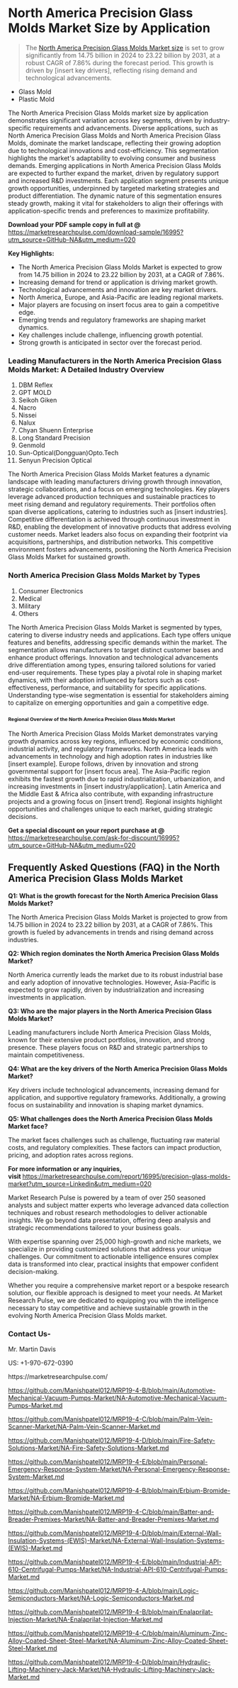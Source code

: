<h1>North America Precision Glass Molds Market&nbsp;Size by Application</h1><blockquote><p>The <a href="https://marketresearchpulse.com/download-sample/16995?utm_source=GitHub-NA&amp;utm_medium=020">North America Precision Glass Molds Market size</a> is set to grow significantly from 14.75 billion in 2024 to 23.22 billion by 2031, at a robust CAGR of 7.86% during the forecast period. This growth is driven by [insert key drivers], reflecting rising demand and technological advancements.</p></blockquote><ul><li>Glass Mold<li> Plastic Mold</li></ul><p>The North America Precision Glass Molds market size by application demonstrates significant variation across key segments, driven by industry-specific requirements and advancements. Diverse applications, such as North America Precision Glass Molds and North America Precision Glass Molds, dominate the market landscape, reflecting their growing adoption due to technological innovations and cost-efficiency. This segmentation highlights the market's adaptability to evolving consumer and business demands. Emerging applications in North America Precision Glass Molds are expected to further expand the market, driven by regulatory support and increased R&D investments. Each application segment presents unique growth opportunities, underpinned by targeted marketing strategies and product differentiation. The dynamic nature of this segmentation ensures steady growth, making it vital for stakeholders to align their offerings with application-specific trends and preferences to maximize profitability.</p><p><strong>Download your PDF sample copy in full at @ </strong><a href="https://marketresearchpulse.com/download-sample/16995?utm_source=GitHub-NA&amp;utm_medium=020">https://marketresearchpulse.com/download-sample/16995?utm_source=GitHub-NA&amp;utm_medium=020</a></p><p><strong>Key Highlights: </strong></p><ul><li>The North America Precision Glass Molds Market is expected to grow from 14.75 billion in 2024 to 23.22 billion by 2031, at a CAGR of 7.86%.</li><li>Increasing demand for trend or application is driving market growth.</li><li>Technological advancements and innovation are key market drivers.</li><li>North America, Europe, and Asia-Pacific are leading regional markets.</li><li>Major players are focusing on insert focus area to gain a competitive edge.</li><li>Emerging trends and regulatory frameworks are shaping market dynamics.</li><li>Key challenges include challenge, influencing growth potential.</li><li>Strong growth is anticipated in sector over the forecast period.</li></ul><h3>Leading Manufacturers in the North America Precision Glass Molds Market: A Detailed Industry Overview</h3><ol><li>DBM Reflex</li><li>GPT MOLD</li><li>Seikoh Giken</li><li>Nacro</li><li>Nissei</li><li>Nalux</li><li>Chyan Shuenn Enterprise</li><li>Long Standard Precision</li><li>Genmold</li><li>Sun-Optical(Dongguan)Opto.Tech</li><li>Senyun Precision Optical</li></ol><div class="flex max-w-full flex-col flex-grow"><div class="min-h-8 text-message flex w-full flex-col items-end gap-2 whitespace-normal break-words [.text-message+&amp;]:mt-5" dir="auto" data-message-author-role="assistant" data-message-id="fd8432e4-4910-450d-b182-61b7bfb0a01f" data-message-model-slug="gpt-4o"><div class="flex w-full flex-col gap-1 empty:hidden first:pt-[3px]"><div class="markdown prose w-full break-words dark:prose-invert light"><p>The North America Precision Glass Molds Market features a dynamic landscape with leading manufacturers driving growth through innovation, strategic collaborations, and a focus on emerging technologies. Key players leverage advanced production techniques and sustainable practices to meet rising demand and regulatory requirements. Their portfolios often span diverse applications, catering to industries such as [insert industries]. Competitive differentiation is achieved through continuous investment in R&amp;D, enabling the development of innovative products that address evolving customer needs. Market leaders also focus on expanding their footprint via acquisitions, partnerships, and distribution networks. This competitive environment fosters advancements, positioning the North America Precision Glass Molds Market for sustained growth.</p></div></div></div></div><h3>North America Precision Glass Molds Market by Types</h3><ol><li>Consumer Electronics<li> Medical<li> Military<li> Others</li></ol><div class="flex max-w-full flex-col flex-grow"><div class="min-h-8 text-message flex w-full flex-col items-end gap-2 whitespace-normal break-words [.text-message+&amp;]:mt-5" dir="auto" data-message-author-role="assistant" data-message-id="084470be-0bb7-4664-bddf-5156b4f41249" data-message-model-slug="gpt-4o-mini"><div class="flex w-full flex-col gap-1 empty:hidden first:pt-[3px]"><div class="markdown prose w-full break-words dark:prose-invert light"><p>The North America Precision Glass Molds Market is segmented by types, catering to diverse industry needs and applications. Each type offers unique features and benefits, addressing specific demands within the market. The segmentation allows manufacturers to target distinct customer bases and enhance product offerings. Innovation and technological advancements drive differentiation among types, ensuring tailored solutions for varied end-user requirements. These types play a pivotal role in shaping market dynamics, with their adoption influenced by factors such as cost-effectiveness, performance, and suitability for specific applications. Understanding type-wise segmentation is essential for stakeholders aiming to capitalize on emerging opportunities and gain a competitive edge.</p></div></div></div></div><h3><span style="font-size: 11px;">Regional Overview of the North America Precision Glass Molds Market</span></h3><div class="flex max-w-full flex-col flex-grow"><div class="min-h-8 text-message flex w-full flex-col items-end gap-2 whitespace-normal break-words [.text-message+&amp;]:mt-5" dir="auto" data-message-author-role="assistant" data-message-id="e9038762-ce64-4e30-91c9-9bd413514231" data-message-model-slug="gpt-4o-mini"><div class="flex w-full flex-col gap-1 empty:hidden first:pt-[3px]"><div class="markdown prose w-full break-words dark:prose-invert light"><p>The North America Precision Glass Molds Market demonstrates varying growth dynamics across key regions, influenced by economic conditions, industrial activity, and regulatory frameworks. North America leads with advancements in technology and high adoption rates in industries like [insert example]. Europe follows, driven by innovation and strong governmental support for [insert focus area]. The Asia-Pacific region exhibits the fastest growth due to rapid industrialization, urbanization, and increasing investments in [insert industry/application]. Latin America and the Middle East &amp; Africa also contribute, with expanding infrastructure projects and a growing focus on [insert trend]. Regional insights highlight opportunities and challenges unique to each market, guiding strategic decisions.</p></div></div></div></div><p><strong>Get a special discount on your report purchase at @ </strong><a href="https://marketresearchpulse.com/ask-for-discount/16995?utm_source=GitHub-NA&amp;utm_medium=020">https://marketresearchpulse.com/ask-for-discount/16995?utm_source=GitHub-NA&amp;utm_medium=020</a></p><h2>Frequently Asked Questions (FAQ) in the North America Precision Glass Molds Market</h2><p><strong>Q1: What is the growth forecast for the North America Precision Glass Molds Market?</strong></p><p>The North America Precision Glass Molds Market is projected to grow from 14.75 billion in 2024 to 23.22 billion by 2031, at a CAGR of 7.86%. This growth is fueled by advancements in trends and rising demand across industries.</p><p><strong>Q2: Which region dominates the North America Precision Glass Molds Market?</strong></p><p>North America currently leads the market due to its robust industrial base and early adoption of innovative technologies. However, Asia-Pacific is expected to grow rapidly, driven by industrialization and increasing investments in application.</p><p><strong>Q3: Who are the major players in the North America Precision Glass Molds Market?</strong></p><p>Leading manufacturers include North America Precision Glass Molds, known for their extensive product portfolios, innovation, and strong presence. These players focus on R&amp;D and strategic partnerships to maintain competitiveness.</p><p><strong>Q4: What are the key drivers of the North America Precision Glass Molds Market?</strong></p><p>Key drivers include technological advancements, increasing demand for application, and supportive regulatory frameworks. Additionally, a growing focus on sustainability and innovation is shaping market dynamics.</p><p><strong>Q5: What challenges does the North America Precision Glass Molds Market face?</strong></p><p>The market faces challenges such as challenge, fluctuating raw material costs, and regulatory complexities. These factors can impact production, pricing, and adoption rates across regions.</p><p><strong>For more information or any inquiries, visit&nbsp;</strong><a href="https://marketresearchpulse.com/report/16995/precision-glass-molds-market?utm_source=Linkedin&utm_medium=020">https://marketresearchpulse.com/report/16995/precision-glass-molds-market?utm_source=Linkedin&utm_medium=020</a></p><p>Market Research Pulse is powered by a team of over 250 seasoned analysts and subject matter experts who leverage advanced data collection techniques and robust research methodologies to deliver actionable insights. We go beyond data presentation, offering deep analysis and strategic recommendations tailored to your business goals.</p><p>With expertise spanning over 25,000 high-growth and niche markets, we specialize in providing customized solutions that address your unique challenges. Our commitment to actionable intelligence ensures complex data is transformed into clear, practical insights that empower confident decision-making.</p><p>Whether you require a comprehensive market report or a bespoke research solution, our flexible approach is designed to meet your needs. At Market Research Pulse, we are dedicated to equipping you with the intelligence necessary to stay competitive and achieve sustainable growth in the evolving North America Precision Glass Molds market.</p><h3><strong>Contact Us-</strong></h3><p>Mr. Martin Davis</p><p>US: +1-970-672-0390</p><p>https://marketresearchpulse.com/</p><p><a href="https://github.com/Manishpatel012/MRP19-4-B/blob/main/Automotive-Mechanical-Vacuum-Pumps-Market/NA-Automotive-Mechanical-Vacuum-Pumps-Market.md">https://github.com/Manishpatel012/MRP19-4-B/blob/main/Automotive-Mechanical-Vacuum-Pumps-Market/NA-Automotive-Mechanical-Vacuum-Pumps-Market.md</a></p><p><a href="https://github.com/Manishpatel012/MRP19-4-C/blob/main/Palm-Vein-Scanner-Market/NA-Palm-Vein-Scanner-Market.md">https://github.com/Manishpatel012/MRP19-4-C/blob/main/Palm-Vein-Scanner-Market/NA-Palm-Vein-Scanner-Market.md</a></p><p><a href="https://github.com/Manishpatel012/MRP19-4-D/blob/main/Fire-Safety-Solutions-Market/NA-Fire-Safety-Solutions-Market.md">https://github.com/Manishpatel012/MRP19-4-D/blob/main/Fire-Safety-Solutions-Market/NA-Fire-Safety-Solutions-Market.md</a></p><p><a href="https://github.com/Manishpatel012/MRP19-4-E/blob/main/Personal-Emergency-Response-System-Market/NA-Personal-Emergency-Response-System-Market.md">https://github.com/Manishpatel012/MRP19-4-E/blob/main/Personal-Emergency-Response-System-Market/NA-Personal-Emergency-Response-System-Market.md</a></p><p><a href="https://github.com/Manishpatel012/MRP19-4-B/blob/main/Erbium-Bromide-Market/NA-Erbium-Bromide-Market.md">https://github.com/Manishpatel012/MRP19-4-B/blob/main/Erbium-Bromide-Market/NA-Erbium-Bromide-Market.md</a></p><p><a href="https://github.com/Manishpatel012/MRP19-4-C/blob/main/Batter-and-Breader-Premixes-Market/NA-Batter-and-Breader-Premixes-Market.md">https://github.com/Manishpatel012/MRP19-4-C/blob/main/Batter-and-Breader-Premixes-Market/NA-Batter-and-Breader-Premixes-Market.md</a></p><p><a href="https://github.com/Manishpatel012/MRP19-4-D/blob/main/External-Wall-Insulation-Systems-(EWIS)-Market/NA-External-Wall-Insulation-Systems-(EWIS)-Market.md">https://github.com/Manishpatel012/MRP19-4-D/blob/main/External-Wall-Insulation-Systems-(EWIS)-Market/NA-External-Wall-Insulation-Systems-(EWIS)-Market.md</a></p><p><a href="https://github.com/Manishpatel012/MRP19-4-E/blob/main/Industrial-API-610-Centrifugal-Pumps-Market/NA-Industrial-API-610-Centrifugal-Pumps-Market.md">https://github.com/Manishpatel012/MRP19-4-E/blob/main/Industrial-API-610-Centrifugal-Pumps-Market/NA-Industrial-API-610-Centrifugal-Pumps-Market.md</a></p><p><a href="https://github.com/Manishpatel012/MRP19-4-A/blob/main/Logic-Semiconductors-Market/NA-Logic-Semiconductors-Market.md">https://github.com/Manishpatel012/MRP19-4-A/blob/main/Logic-Semiconductors-Market/NA-Logic-Semiconductors-Market.md</a></p><p><a href="https://github.com/Manishpatel012/MRP19-4-B/blob/main/Enalaprilat-Injection-Market/NA-Enalaprilat-Injection-Market.md">https://github.com/Manishpatel012/MRP19-4-B/blob/main/Enalaprilat-Injection-Market/NA-Enalaprilat-Injection-Market.md</a></p><p><a href="https://github.com/Manishpatel012/MRP19-4-C/blob/main/Aluminum-Zinc-Alloy-Coated-Sheet-Steel-Market/NA-Aluminum-Zinc-Alloy-Coated-Sheet-Steel-Market.md">https://github.com/Manishpatel012/MRP19-4-C/blob/main/Aluminum-Zinc-Alloy-Coated-Sheet-Steel-Market/NA-Aluminum-Zinc-Alloy-Coated-Sheet-Steel-Market.md</a></p><p><a href="https://github.com/Manishpatel012/MRP19-4-D/blob/main/Hydraulic-Lifting-Machinery-Jack-Market/NA-Hydraulic-Lifting-Machinery-Jack-Market.md">https://github.com/Manishpatel012/MRP19-4-D/blob/main/Hydraulic-Lifting-Machinery-Jack-Market/NA-Hydraulic-Lifting-Machinery-Jack-Market.md</a></p>
